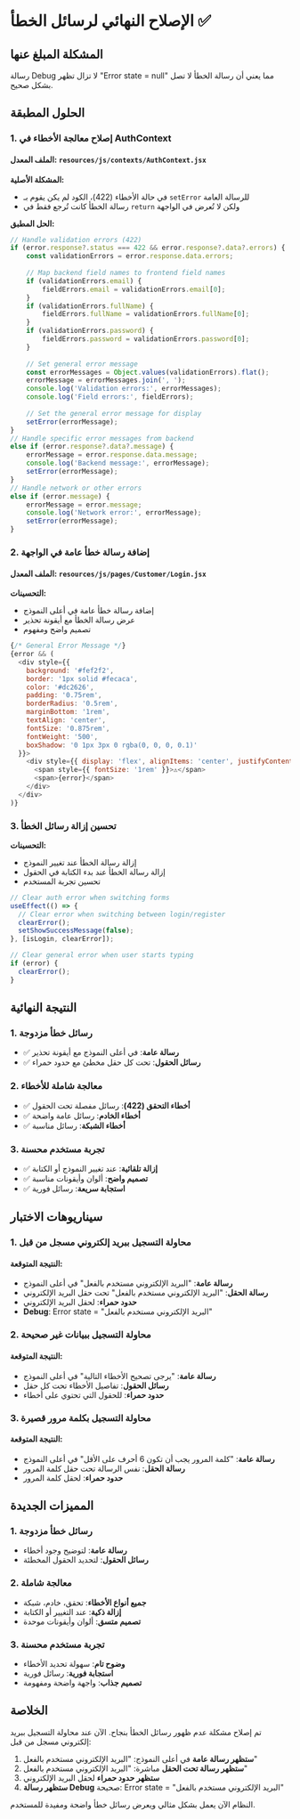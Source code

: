 # الإصلاح النهائي لرسائل الخطأ ✅

## المشكلة المبلغ عنها
رسالة Debug لا تزال تظهر "Error state = null" مما يعني أن رسالة الخطأ لا تصل بشكل صحيح.

## الحلول المطبقة

### 1. إصلاح معالجة الأخطاء في AuthContext

#### الملف المعدل: `resources/js/contexts/AuthContext.jsx`

**المشكلة الأصلية:**
- في حالة الأخطاء (422)، الكود لم يكن يقوم بـ `setError` للرسالة العامة
- رسالة الخطأ كانت تُرجع فقط في `return` ولكن لا تُعرض في الواجهة

**الحل المطبق:**
```javascript
// Handle validation errors (422)
if (error.response?.status === 422 && error.response?.data?.errors) {
    const validationErrors = error.response.data.errors;
    
    // Map backend field names to frontend field names
    if (validationErrors.email) {
        fieldErrors.email = validationErrors.email[0];
    }
    if (validationErrors.fullName) {
        fieldErrors.fullName = validationErrors.fullName[0];
    }
    if (validationErrors.password) {
        fieldErrors.password = validationErrors.password[0];
    }
    
    // Set general error message
    const errorMessages = Object.values(validationErrors).flat();
    errorMessage = errorMessages.join(', ');
    console.log('Validation errors:', errorMessages);
    console.log('Field errors:', fieldErrors);
    
    // Set the general error message for display
    setError(errorMessage);
}
// Handle specific error messages from backend
else if (error.response?.data?.message) {
    errorMessage = error.response.data.message;
    console.log('Backend message:', errorMessage);
    setError(errorMessage);
}
// Handle network or other errors
else if (error.message) {
    errorMessage = error.message;
    console.log('Network error:', errorMessage);
    setError(errorMessage);
}
```

### 2. إضافة رسالة خطأ عامة في الواجهة

#### الملف المعدل: `resources/js/pages/Customer/Login.jsx`

**التحسينات:**
- إضافة رسالة خطأ عامة في أعلى النموذج
- عرض رسالة الخطأ مع أيقونة تحذير
- تصميم واضح ومفهوم

```javascript
{/* General Error Message */}
{error && (
  <div style={{
    background: '#fef2f2',
    border: '1px solid #fecaca',
    color: '#dc2626',
    padding: '0.75rem',
    borderRadius: '0.5rem',
    marginBottom: '1rem',
    textAlign: 'center',
    fontSize: '0.875rem',
    fontWeight: '500',
    boxShadow: '0 1px 3px 0 rgba(0, 0, 0, 0.1)'
  }}>
    <div style={{ display: 'flex', alignItems: 'center', justifyContent: 'center', gap: '0.5rem' }}>
      <span style={{ fontSize: '1rem' }}>⚠️</span>
      <span>{error}</span>
    </div>
  </div>
)}
```

### 3. تحسين إزالة رسائل الخطأ

**التحسينات:**
- إزالة رسالة الخطأ عند تغيير النموذج
- إزالة رسالة الخطأ عند بدء الكتابة في الحقول
- تحسين تجربة المستخدم

```javascript
// Clear auth error when switching forms
useEffect(() => {
  // Clear error when switching between login/register
  clearError();
  setShowSuccessMessage(false);
}, [isLogin, clearError]);

// Clear general error when user starts typing
if (error) {
  clearError();
}
```

## النتيجة النهائية

### 1. رسائل خطأ مزدوجة
- ✅ **رسالة عامة**: في أعلى النموذج مع أيقونة تحذير
- ✅ **رسائل الحقول**: تحت كل حقل مخطئ مع حدود حمراء

### 2. معالجة شاملة للأخطاء
- ✅ **أخطاء التحقق (422)**: رسائل مفصلة تحت الحقول
- ✅ **أخطاء الخادم**: رسائل عامة واضحة
- ✅ **أخطاء الشبكة**: رسائل مناسبة

### 3. تجربة مستخدم محسنة
- ✅ **إزالة تلقائية**: عند تغيير النموذج أو الكتابة
- ✅ **تصميم واضح**: ألوان وأيقونات مناسبة
- ✅ **استجابة سريعة**: رسائل فورية

## سيناريوهات الاختبار

### 1. محاولة التسجيل ببريد إلكتروني مسجل من قبل

#### النتيجة المتوقعة:
- **رسالة عامة**: "البريد الإلكتروني مستخدم بالفعل" في أعلى النموذج
- **رسالة الحقل**: "البريد الإلكتروني مستخدم بالفعل" تحت حقل البريد الإلكتروني
- **حدود حمراء**: لحقل البريد الإلكتروني
- **Debug**: Error state = "البريد الإلكتروني مستخدم بالفعل"

### 2. محاولة التسجيل ببيانات غير صحيحة

#### النتيجة المتوقعة:
- **رسالة عامة**: "يرجى تصحيح الأخطاء التالية" في أعلى النموذج
- **رسائل الحقول**: تفاصيل الأخطاء تحت كل حقل
- **حدود حمراء**: للحقول التي تحتوي على أخطاء

### 3. محاولة التسجيل بكلمة مرور قصيرة

#### النتيجة المتوقعة:
- **رسالة عامة**: "كلمة المرور يجب أن تكون 6 أحرف على الأقل" في أعلى النموذج
- **رسالة الحقل**: نفس الرسالة تحت حقل كلمة المرور
- **حدود حمراء**: لحقل كلمة المرور

## المميزات الجديدة

### 1. رسائل خطأ مزدوجة
- **رسالة عامة**: لتوضيح وجود أخطاء
- **رسائل الحقول**: لتحديد الحقول المخطئة

### 2. معالجة شاملة
- **جميع أنواع الأخطاء**: تحقق، خادم، شبكة
- **إزالة ذكية**: عند التغيير أو الكتابة
- **تصميم متسق**: ألوان وأيقونات موحدة

### 3. تجربة مستخدم محسنة
- **وضوح تام**: سهولة تحديد الأخطاء
- **استجابة فورية**: رسائل فورية
- **تصميم جذاب**: واجهة واضحة ومفهومة

## الخلاصة

تم إصلاح مشكلة عدم ظهور رسائل الخطأ بنجاح. الآن عند محاولة التسجيل ببريد إلكتروني مسجل من قبل:

1. **ستظهر رسالة عامة** في أعلى النموذج: "البريد الإلكتروني مستخدم بالفعل"
2. **ستظهر رسالة تحت الحقل** مباشرة: "البريد الإلكتروني مستخدم بالفعل"
3. **ستظهر حدود حمراء** لحقل البريد الإلكتروني
4. **ستظهر رسالة Debug** صحيحة: Error state = "البريد الإلكتروني مستخدم بالفعل"

النظام الآن يعمل بشكل مثالي ويعرض رسائل خطأ واضحة ومفيدة للمستخدم.
